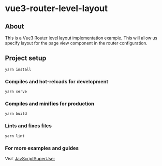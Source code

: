 # vue3-router-level-layout
## About 
This is a Vue3 Router level layout implementation example. This will allow us specify layout for the page view component in the router configuration.

## Project setup
```
yarn install
```

### Compiles and hot-reloads for development
```
yarn serve
```

### Compiles and minifies for production
```
yarn build
```

### Lints and fixes files
```
yarn lint
```

### For more examples and guides  
Visit [JavScriptSuperUser](https://javascriptsu.wordpress.com)
